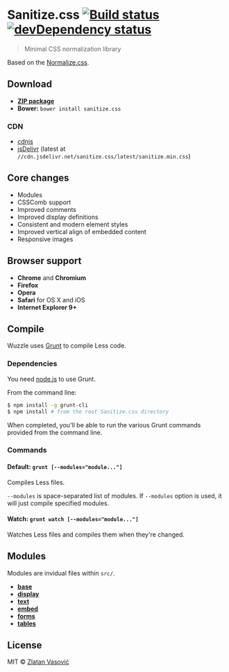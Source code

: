 # Sanitize.css [![Build status](https://travis-ci.org/ZDroid/sanitize.css.png?branch=master)](https://travis-ci.org/ZDroid/sanitize.css) [![devDependency status](https://david-dm.org/ZDroid/sanitize.css/dev-status.png?theme=shields.io)](https://david-dm.org/ZDroid/sanitize.css#info=devDependencies)

> Minimal CSS normalization library

Based on the
[Normalize.css](https://github.com/necolas/normalize.css).

## Download

- [**ZIP package**](https://github.com/ZDroid/sanitize.css/archive/master.zip)
- **Bower:** `bower install sanitize.css`

### CDN

- [cdnjs](http://cdnjs.com/libraries/sanitize.css/)
- [jsDelivr](http://www.jsdelivr.com/#!sanitize.css) (latest at
`//cdn.jsdelivr.net/sanitize.css/latest/sanitize.min.css`)

## Core changes

- Modules
- CSSComb support
- Improved comments
- Improved display definitions
- Consistent and modern element styles
- Improved vertical align of embedded content
- Responsive images

## Browser support

- **Chrome** and **Chromium**
- **Firefox**
- **Opera**
- **Safari** for OS X and iOS
- **Internet Explorer 9+**

## Compile

Wuzzle uses [Grunt](http://gruntjs.com) to compile Less code.

### Dependencies

You need [node.js](http://nodejs.org/download/) to use Grunt.

From the command line:

```bash
$ npm install -g grunt-cli
$ npm install # from the root Sanitize.css directory
```

When completed, you'll be able to run the various Grunt commands provided from
the command line.

### Commands

#### Default: `grunt [--modules="module..."]`

Compiles Less files.

`--modules` is space-separated list of modules. If `--modules` option is used,
it will just compile specified modules.

#### Watch: `grunt watch [--modules="module..."]`

Watches Less files and compiles them when they're changed.

## Modules

Modules are invidual files within `src/`.

- [**base**](https://github.com/ZDroid/sanitize.css/blob/master/src/base.less#files)
- [**display**](https://github.com/ZDroid/sanitize.css/blob/master/src/display.less#files)
- [**text**](https://github.com/ZDroid/sanitize.css/blob/master/src/text.less#files)
- [**embed**](https://github.com/ZDroid/sanitize.css/blob/master/src/embed.less#files)
- [**forms**](https://github.com/ZDroid/sanitize.css/blob/master/src/forms.less#files)
- [**tables**](https://github.com/ZDroid/sanitize.css/blob/master/src/tables.less#files)

## License

MIT &copy; [Zlatan Vasović](https://github.com/ZDroid)
